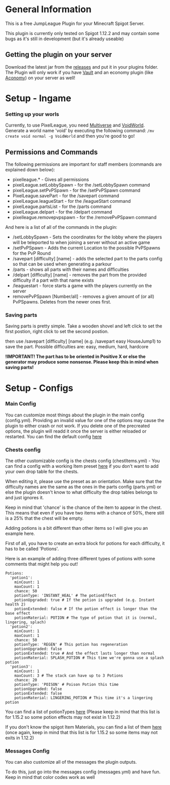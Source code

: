 # General Information

This is a free JumpLeague Plugin for your Minecraft Spigot Server.

This plugin is currently only tested on Spigot 1.12.2 and may contain some bugs as it's still in development (but it's already useable)

## Getting the plugin on your server

Download the latest jar from the [releases](https://github.com/Skiftstar/JumpLeague/releases) and put it in your plugins folder.
The Plugin will only work if you have [Vault](https://www.spigotmc.org/resources/vault.34315/) and an economy plugin (like [Aconomy](https://www.spigotmc.org/resources/aconomy-simple-vault-economy.64569/)) on your server as well!

# Setup - Ingame

### Setting up your worls

Currently, to use PixelLeague, you need [Multiverse](https://www.spigotmc.org/resources/multiverse-core.390/) and [VoidWorld](https://www.spigotmc.org/resources/voidworld.29807/). Generate a world name 'void' by executing the following command: `/mv create void normal -g VoidWorld` and then you're good to go!

## Permissions and Commands

The following permissions are important for staff members (commands are explained down below):
- pixelleague.* - Gives all permissions
- pixelLeague.setLobbySpawn - for the /setLobbySpawn command
- pixelLeague.setPvPSpawn - for the /setPvPSpawn command
- PixelLeague.savePart - for the /savepart command
- pixelLeague.leagueStart - for the /leagueStart command
- pixelLeague.partsList - for the /parts command
- pixelLeague.delpart - for the /delpart command
- pixelleague.removepvpspawn - for the /removePvPSpawn command

And here is a list of all of the commands in the plugin:
- /setLobbySpawn - Sets the coordinates for the lobby where the players will be teleported to when joining a server without an active game
- /setPvPSpawn - Adds the current Location to the possible PvPSpawns for the PvP Round
- /savepart [difficulty] [name] - adds the selected part to the parts config so that can be used when generating a parkour
- /parts - shows all parts with their names and difficulties
- /delpart [difficulty] [name] - removes the part from the provided difficulty if a part with that name exists
- /leaguestart - force starts a game with the players currently on the server
- removePvPSpawn [Number/all] - removes a given amount of (or all) PvPSpawns. Deletes from the newer ones first.

### Saving parts

Saving parts is pretty simple. Take a wooden shovel and left click to set the first postion, right click to set the second postion.

then use /savepart [difficulty] [name] (e.g. /savepart easy HouseJump1) to save the part.
Possible difficulties are: easy, medium, hard, hardcore

**!IMPORTANT! The part has to be oriented in Positive X or else the generator may produce some nonsense. Please keep this in mind when saving parts!**

# Setup - Configs

### Main Config

You can customize most things about the plugin in the main config (config.yml). Providing an invalid value for one of the options may cause the plugin to either crash or not work. If you delete one of the precreated options, the plugin will readd it once the server is either reloaded or restarted.
You can find the default config [here](https://github.com/Skiftstar/JumpLeague/blob/master/resources/config.yml)

### Chests config

The other customizable config is the chests config (chestItems.yml) - You can find a config with a working Item preset [here](https://github.com/Skiftstar/JumpLeague/blob/master/resources/chestItems.yml) if you don't want to add your own drop table for the chests.

When editing it, please use the preset as an orientation. Make sure that the difficulty names are the same as the ones in the parts config (parts.yml) or else the plugin doesn't know to what difficulty the drop tables belongs to and just ignores it.

Keep in mind that 'chance' is the chance of the item to appear in the chest. This means that even if you have two items with a chance of 50%, there still is a 25% that the chest will be empty.

Adding potions is a bit different than other items so I will give you an example here.

First of all, you have to create an extra block for potions for each difficulty, it has to be called 'Potions'.

Here is an example of adding three different types of potions with some comments that might help you out!
```
Potions:
  'potion1':
    minCount: 1
    maxCount: 1
    chance: 50
    potionType: 'INSTANT_HEAL' # The potionEffect
    potionUpgraded: true # If the potion is upgraded (e.g. Instant health 2)
    potionExtended: false # If the potion effect is longer than the base effect
    potionMaterial: POTION # The type of potion that it is (normal, lingering, splach)
  'potion2':
    minCount: 1
    maxCount: 1
    chance: 50
    potionType: 'REGEN' # This potion has regeneration
    potionUpgraded: false
    potionExtended: true # And the effect lasts longer than normal
    potionMaterial: SPLASH_POTION # This time we're gonna use a splash potion
  'potion3':
    minCount: 1
    maxCount: 3 # The stack can have up to 3 Potions
    chance: 20
    potionType: 'POISON' # Poison Potion this time
    potionUpgraded: false
    potionExtended: false
    potionMaterial: LINGERING_POTION # This time it's a lingering potion
```

You can find a list of potionTypes [here](https://hub.spigotmc.org/javadocs/bukkit/org/bukkit/potion/PotionType.html) (Please keep in mind that this list is for 1.15.2 so some potion effects may not exist in 1.12.2)

If you don't know the spigot Item Materials, you can find a list of them [here](https://hub.spigotmc.org/javadocs/spigot/org/bukkit/Material.html) (once again, keep in mind that this list is for 1.15.2 so some items may not exits in 1.12.2)

### Messages Config

You can also customize all of the messages the plugin outputs.

To do this, just go into the messages config (messages.yml) and have fun. Keep in mind that color codes work as well
